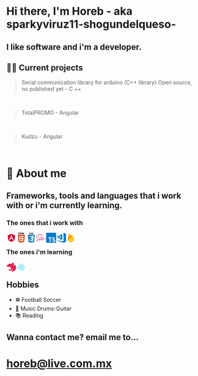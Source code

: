 # Hi there, I'm Horeb - aka sparkyviruz11-shogundelqueso-

## I like software and i'm a developer.

## 👨‍💻 Current projects

> Serial communication library for arduino (C++ library) Open source, no published yet - C ++
<br />

> TotalPROMO - Angular
<br />

> Kudzu - Angular
<br />

# 🤠 About me

## Frameworks, tools and languages that i work with or i'm currently learning.
### The ones that i work with


[<img align="left" alt="JavaScript" width="26px" src="https://raw.githubusercontent.com/github/explore/80688e429a7d4ef2fca1e82350fe8e3517d3494d/topics/angular/angular.png" />][ANGULAR]
[<img align="left" alt="HTML5" width="26px" src="https://raw.githubusercontent.com/github/explore/80688e429a7d4ef2fca1e82350fe8e3517d3494d/topics/html/html.png" />][HTML]
[<img align="left" alt="CSS3" width="26px" src="https://raw.githubusercontent.com/github/explore/80688e429a7d4ef2fca1e82350fe8e3517d3494d/topics/css/css.png" />][CSS]
[<img align="left" alt="Sass" width="26px" src="https://raw.githubusercontent.com/github/explore/80688e429a7d4ef2fca1e82350fe8e3517d3494d/topics/sass/sass.png" />][SASS]
[<img align="left" alt="JavaScript" width="26px" src="https://raw.githubusercontent.com/github/explore/80688e429a7d4ef2fca1e82350fe8e3517d3494d/topics/typescript/typescript.png" />][TYPESCRIPT]
[<img align="left" alt="Visual Studio Code" width="26px" src="https://raw.githubusercontent.com/github/explore/80688e429a7d4ef2fca1e82350fe8e3517d3494d/topics/visual-studio-code/visual-studio-code.png" />][VSCODEDOWN]
[<img align="left" alt="Visual Studio Code" width="26px" src="https://raw.githubusercontent.com/github/explore/80688e429a7d4ef2fca1e82350fe8e3517d3494d/topics/firebase/firebase.png" />][FIREBASE]

<br />

### The ones i'm learning

[<img align="left" alt="Visual Studio Code" width="26px" src="https://raw.githubusercontent.com/github/explore/37c71fdca4e12086faf8c7009793d2eb588c914e/topics/nestjs/nestjs.png" />][NESTJS]
[<img align="left" alt="Visual Studio Code" width="26px" src="https://raw.githubusercontent.com/github/explore/80688e429a7d4ef2fca1e82350fe8e3517d3494d/topics/react/react.png" />][REACT]

<br />

## Hobbies

- ⚽ Football Soccer
- 🎸 Music Drums-Guitar
- 📚 Reading

## Wanna contact me? email me to...
# horeb@live.com.mx

[VSCODEDOWN]: https://code.visualstudio.com/download
[HTML]: https://www.w3schools.com/html/
[CSS]: https://www.w3schools.com/css/
[SASS]: https://sass-lang.com/
[TYPESCRIPT]: https://www.typescriptlang.org/
[ANGULAR]: https://cli.angular.io/
[FIREBASE]: https://firebase.com/
[NESTJS]: https://nestjs.com/
[REACT]: https://reactjs.org/
